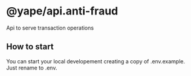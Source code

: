 # @yape/api.anti-fraud

Api to serve transaction operations

## How to start

You can start your local developement creating a copy of .env.example. Just rename to .env.
